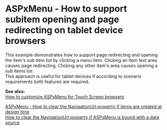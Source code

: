 # ASPxMenu - How to support subitem opening and page redirecting on tablet device browsers


<p>This example demonstrates how to support page redirecting and opening the item's sub item list  by clicking a menu item. Clicking an item text area causes page redirecting. Clicking any other item's area causes opening a sub items list<br />
This approach is useful for tablet devices if according to scenario requirements both features are required.</p><p><strong>See also:</strong><br />
<a href="https://www.devexpress.com/Support/Center/p/K18563">How to customize ASPxMenu for Touch Screen browsers</a></p><p><a href="https://www.devexpress.com/Support/Center/p/E3904">ASPxMenu - How to clear the NavigationUrl property if items are created at design time</a><br />
<a href="https://www.devexpress.com/Support/Center/p/E3905">How to clear the NavigationUrl property if ASPxMenu is bound with a data source</a></p>

<br/>


